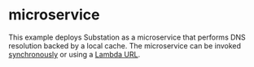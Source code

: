 # microservice

This example deploys Substation as a microservice that performs DNS resolution backed by a local cache. The microservice can be invoked [synchronously](https://docs.aws.amazon.com/lambda/latest/dg/invocation-sync.html) or using a [Lambda URL](https://docs.aws.amazon.com/lambda/latest/dg/lambda-urls.html).

